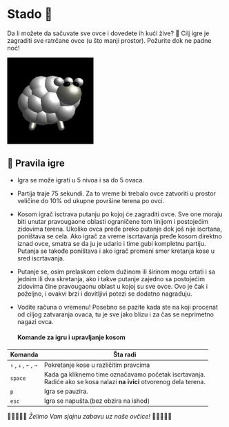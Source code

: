 # Stado 🐑
Da li možete da sačuvate sve ovce i dovedete ih kući žive? 🐑 Cilj igre je zagraditi sve ratrčane ovce (u što manji prostor). Požurite dok ne padne noć!

<img src = 'PrintScreens/sheep_logo.png' width = "200px" alt = "Stado - logo" />

## 🎲 Pravila igre

* Igra se može igrati u 5 nivoa i sa do 5 ovaca.

* Partija traje 75 sekundi. Za to vreme bi trebalo ovce zatvoriti u prostor veličine do 10% od ukupne površine terena po ovci.

* Kosom igrač isctrava putanju po kojoj će zagraditi ovce. Sve one moraju biti unutar pravougaone oblasti ograničene tom linijom i   postojećim zidovima terena. Ukoliko ovca pređe preko putanje dok još nije iscrtana, poništava se cela. Ako igrač za vreme iscrtavanja pređe kosom direktno iznad ovce, smatra se da ju je udario i time gubi kompletnu partiju. Putanja se takođe poništava i ako igrač promeni smer kretanja kose u sred iscrtavanja.

* Putanje se, osim prelaskom celom dužinom ili širinom mogu crtati i sa jednim ili dva skretanja, ako i takve putanje zajedno sa postojećim zidovima čine pravougaonu oblast u kojoj su sve ovce. Ovo je čak i poželjno, i ovakvi brzi i dovitljivi potezi se dodatno nagrađuju.

* Vodite računa o vremenu! Posebno se pazite kada ste na koji procenat od ciljog zatvaranja ovaca, tu je sve jako blizu i za čas se neprimetno nagazi ovca.

     ####                  Komande za igru i upravljanje kosom
 
 
| Komanda | Šta radi |
----------|-----------
|  `↑`  ,  `↓`  ,  `←`  ,  `→`   |   Pokretanje kose u različitim pravcima |
| `space` | Kada ga kliknemo time označavamo početak iscrtavanja.<br/> Radiće ako se kosa nalazi **na ivici** otvorenog dela terena. |
| `p`     | Igra se pauzira. |
| `esc`   | Igra se napušta.(bez obzira na ishod) |

🐑🐑🐑🐑🐑 *Želimo Vam sjajnu zabavu uz naše ovčice!* 🐑🐑🐑🐑🐑
